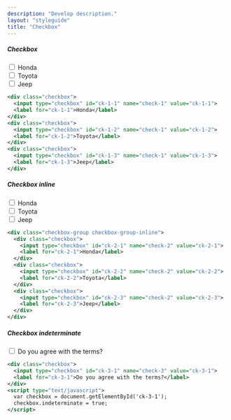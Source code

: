```yaml
---
description: "Develop description."
layout: "styleguide"
title: "Checkbox"
---
```


##### Checkbox

<div class="group-demo">
  <div class="checkbox">
    <input type="checkbox" id="ck-1-1" name="check-1" value="ck-1-1">
    <label for="ck-1-1">Honda</label>
  </div>
  <div class="checkbox">
    <input type="checkbox" id="ck-1-2" name="check-1" value="ck-1-2">
    <label for="ck-1-2">Toyota</label>
  </div>
  <div class="checkbox">
    <input type="checkbox" id="ck-1-3" name="check-1" value="ck-1-3">
    <label for="ck-1-3">Jeep</label>
  </div>
</div>

```xml
<div class="checkbox">
  <input type="checkbox" id="ck-1-1" name="check-1" value="ck-1-1">
  <label for="ck-1-1">Honda</label>
</div>
<div class="checkbox">
  <input type="checkbox" id="ck-1-2" name="check-1" value="ck-1-2">
  <label for="ck-1-2">Toyota</label>
</div>
<div class="checkbox">
  <input type="checkbox" id="ck-1-3" name="check-1" value="ck-1-3">
  <label for="ck-1-3">Jeep</label>
</div>
```

##### Checkbox inline

<div class="group-demo">
  <div class="checkbox-group checkbox-group-inline">
    <div class="checkbox">
      <input type="checkbox" id="ck-2-1" name="check-2" value="ck-2-1">
      <label for="ck-2-1">Honda</label>
    </div>
    <div class="checkbox">
      <input type="checkbox" id="ck-2-2" name="check-2" value="ck-2-2">
      <label for="ck-2-2">Toyota</label>
    </div>
    <div class="checkbox">
      <input type="checkbox" id="ck-2-3" name="check-2" value="ck-2-3">
      <label for="ck-2-3">Jeep</label>
    </div>
  </div>
</div>

```xml
<div class="checkbox-group checkbox-group-inline">
  <div class="checkbox">
    <input type="checkbox" id="ck-2-1" name="check-2" value="ck-2-1">
    <label for="ck-2-1">Honda</label>
  </div>
  <div class="checkbox">
    <input type="checkbox" id="ck-2-2" name="check-2" value="ck-2-2">
    <label for="ck-2-2">Toyota</label>
  </div>
  <div class="checkbox">
    <input type="checkbox" id="ck-2-3" name="check-2" value="ck-2-3">
    <label for="ck-2-3">Jeep</label>
  </div>
</div>
```

##### Checkbox indeterminate

<div class="group-demo">
  <div class="checkbox">
    <input type="checkbox" id="ck-3-1" name="check-3" value="ck-3-1">
    <label for="ck-3-1">Do you agree with the terms?</label>
  </div>
</div>

```xml
<div class="checkbox">
  <input type="checkbox" id="ck-3-1" name="check-3" value="ck-3-1">
  <label for="ck-3-1">Do you agree with the terms?</label>
</div>
<script type="text/javascript">
  var checkbox = document.getElementById('ck-3-1');
  checkbox.indeterminate = true;
</script>
```
